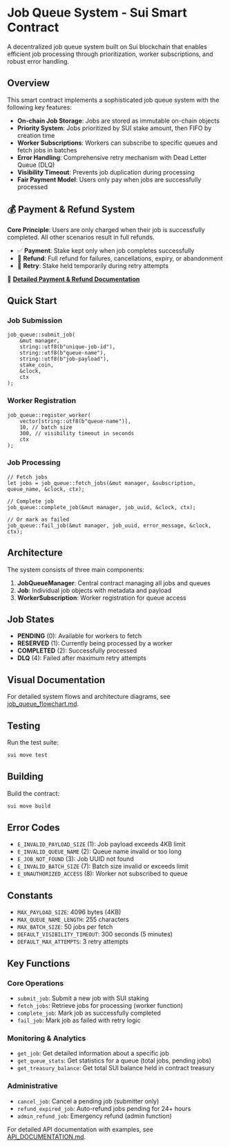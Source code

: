 # Job Queue System - Sui Smart Contract

A decentralized job queue system built on Sui blockchain that enables efficient job processing through prioritization, worker subscriptions, and robust error handling.

## Overview

This smart contract implements a sophisticated job queue system with the following key features:

- **On-chain Job Storage**: Jobs are stored as immutable on-chain objects
- **Priority System**: Jobs prioritized by SUI stake amount, then FIFO by creation time
- **Worker Subscriptions**: Workers can subscribe to specific queues and fetch jobs in batches
- **Error Handling**: Comprehensive retry mechanism with Dead Letter Queue (DLQ)
- **Visibility Timeout**: Prevents job duplication during processing
- **Fair Payment Model**: Users only pay when jobs are successfully processed

## 💰 Payment & Refund System

**Core Principle**: Users are only charged when their job is successfully completed. All other scenarios result in full refunds.

- ✅ **Payment**: Stake kept only when job completes successfully
- 💸 **Refund**: Full refund for failures, cancellations, expiry, or abandonment
- 🔄 **Retry**: Stake held temporarily during retry attempts

📖 **[Detailed Payment & Refund Documentation](./PAYMENT_REFUND_LOGIC.md)**

## Quick Start

### Job Submission
```move
job_queue::submit_job(
    &mut manager,
    string::utf8(b"unique-job-id"),
    string::utf8(b"queue-name"),
    string::utf8(b"job-payload"),
    stake_coin,
    &clock,
    ctx
);
```

### Worker Registration
```move
job_queue::register_worker(
    vector[string::utf8(b"queue-name")],
    10, // batch size
    300, // visibility timeout in seconds
    ctx
);
```

### Job Processing
```move
// Fetch jobs
let jobs = job_queue::fetch_jobs(&mut manager, &subscription, queue_name, &clock, ctx);

// Complete job
job_queue::complete_job(&mut manager, job_uuid, &clock, ctx);

// Or mark as failed
job_queue::fail_job(&mut manager, job_uuid, error_message, &clock, ctx);
```

## Architecture

The system consists of three main components:

1. **JobQueueManager**: Central contract managing all jobs and queues
2. **Job**: Individual job objects with metadata and payload
3. **WorkerSubscription**: Worker registration for queue access

## Job States

- **PENDING** (0): Available for workers to fetch
- **RESERVED** (1): Currently being processed by a worker
- **COMPLETED** (2): Successfully processed
- **DLQ** (4): Failed after maximum retry attempts

## Visual Documentation

For detailed system flows and architecture diagrams, see [job_queue_flowchart.md](./job_queue_flowchart.md).

## Testing

Run the test suite:
```bash
sui move test
```

## Building

Build the contract:
```bash
sui move build
```

## Error Codes

- `E_INVALID_PAYLOAD_SIZE` (1): Job payload exceeds 4KB limit
- `E_INVALID_QUEUE_NAME` (2): Queue name invalid or too long
- `E_JOB_NOT_FOUND` (3): Job UUID not found
- `E_INVALID_BATCH_SIZE` (7): Batch size invalid or exceeds limit
- `E_UNAUTHORIZED_ACCESS` (8): Worker not subscribed to queue

## Constants

- `MAX_PAYLOAD_SIZE`: 4096 bytes (4KB)
- `MAX_QUEUE_NAME_LENGTH`: 255 characters
- `MAX_BATCH_SIZE`: 50 jobs per fetch
- `DEFAULT_VISIBILITY_TIMEOUT`: 300 seconds (5 minutes)
- `DEFAULT_MAX_ATTEMPTS`: 3 retry attempts

## Key Functions

### Core Operations
- `submit_job`: Submit a new job with SUI staking
- `fetch_jobs`: Retrieve jobs for processing (worker function)
- `complete_job`: Mark job as successfully completed
- `fail_job`: Mark job as failed with retry logic

### Monitoring & Analytics
- `get_job`: Get detailed information about a specific job
- `get_queue_stats`: Get statistics for a queue (total jobs, pending jobs)
- `get_treasury_balance`: Get total SUI balance held in contract treasury

### Administrative
- `cancel_job`: Cancel a pending job (submitter only)
- `refund_expired_job`: Auto-refund jobs pending for 24+ hours
- `admin_refund_job`: Emergency refund (admin function)

For detailed API documentation with examples, see [API_DOCUMENTATION.md](./API_DOCUMENTATION.md).